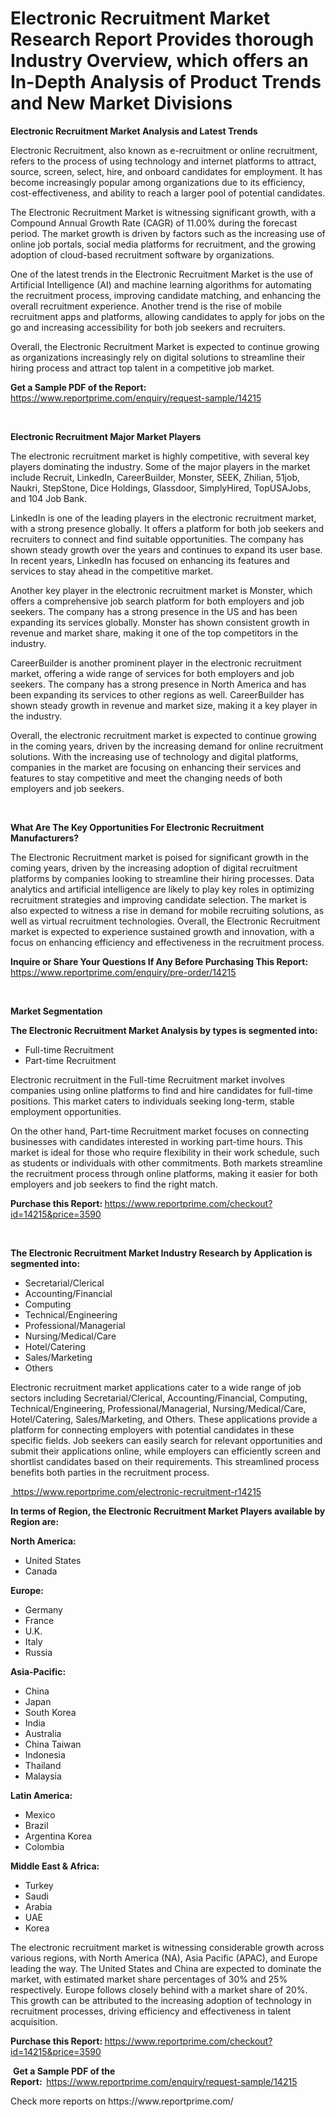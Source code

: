 <p><h1>Electronic Recruitment Market Research Report Provides thorough Industry Overview, which offers an In-Depth Analysis of Product Trends and New Market Divisions</h1></p><p><strong>Electronic Recruitment Market Analysis and Latest Trends</strong></p>
<p><p>Electronic Recruitment, also known as e-recruitment or online recruitment, refers to the process of using technology and internet platforms to attract, source, screen, select, hire, and onboard candidates for employment. It has become increasingly popular among organizations due to its efficiency, cost-effectiveness, and ability to reach a larger pool of potential candidates.</p><p>The Electronic Recruitment Market is witnessing significant growth, with a Compound Annual Growth Rate (CAGR) of 11.00% during the forecast period. The market growth is driven by factors such as the increasing use of online job portals, social media platforms for recruitment, and the growing adoption of cloud-based recruitment software by organizations.</p><p>One of the latest trends in the Electronic Recruitment Market is the use of Artificial Intelligence (AI) and machine learning algorithms for automating the recruitment process, improving candidate matching, and enhancing the overall recruitment experience. Another trend is the rise of mobile recruitment apps and platforms, allowing candidates to apply for jobs on the go and increasing accessibility for both job seekers and recruiters.</p><p>Overall, the Electronic Recruitment Market is expected to continue growing as organizations increasingly rely on digital solutions to streamline their hiring process and attract top talent in a competitive job market.</p></p>
<p><strong>Get a Sample PDF of the Report:&nbsp;</strong> <a href="https://www.reportprime.com/enquiry/request-sample/14215">https://www.reportprime.com/enquiry/request-sample/14215</a></p>
<p>&nbsp;</p>
<p><strong>Electronic Recruitment Major Market Players</strong></p>
<p><p>The electronic recruitment market is highly competitive, with several key players dominating the industry. Some of the major players in the market include Recruit, LinkedIn, CareerBuilder, Monster, SEEK, Zhilian, 51job, Naukri, StepStone, Dice Holdings, Glassdoor, SimplyHired, TopUSAJobs, and 104 Job Bank.</p><p>LinkedIn is one of the leading players in the electronic recruitment market, with a strong presence globally. It offers a platform for both job seekers and recruiters to connect and find suitable opportunities. The company has shown steady growth over the years and continues to expand its user base. In recent years, LinkedIn has focused on enhancing its features and services to stay ahead in the competitive market.</p><p>Another key player in the electronic recruitment market is Monster, which offers a comprehensive job search platform for both employers and job seekers. The company has a strong presence in the US and has been expanding its services globally. Monster has shown consistent growth in revenue and market share, making it one of the top competitors in the industry.</p><p>CareerBuilder is another prominent player in the electronic recruitment market, offering a wide range of services for both employers and job seekers. The company has a strong presence in North America and has been expanding its services to other regions as well. CareerBuilder has shown steady growth in revenue and market size, making it a key player in the industry.</p><p>Overall, the electronic recruitment market is expected to continue growing in the coming years, driven by the increasing demand for online recruitment solutions. With the increasing use of technology and digital platforms, companies in the market are focusing on enhancing their services and features to stay competitive and meet the changing needs of both employers and job seekers.</p></p>
<p>&nbsp;</p>
<p><strong>What Are The Key Opportunities For Electronic Recruitment Manufacturers?</strong></p>
<p><p>The Electronic Recruitment market is poised for significant growth in the coming years, driven by the increasing adoption of digital recruitment platforms by companies looking to streamline their hiring processes. Data analytics and artificial intelligence are likely to play key roles in optimizing recruitment strategies and improving candidate selection. The market is also expected to witness a rise in demand for mobile recruiting solutions, as well as virtual recruitment technologies. Overall, the Electronic Recruitment market is expected to experience sustained growth and innovation, with a focus on enhancing efficiency and effectiveness in the recruitment process.</p></p>
<p><strong>Inquire or Share Your Questions If Any Before Purchasing This Report:</strong> <a href="https://www.reportprime.com/enquiry/pre-order/14215">https://www.reportprime.com/enquiry/pre-order/14215</a></p>
<p>&nbsp;</p>
<p><strong>Market Segmentation</strong></p>
<p><strong>The Electronic Recruitment Market Analysis by types is segmented into:</strong></p>
<p><ul><li>Full-time Recruitment</li><li>Part-time Recruitment</li></ul></p>
<p><p>Electronic recruitment in the Full-time Recruitment market involves companies using online platforms to find and hire candidates for full-time positions. This market caters to individuals seeking long-term, stable employment opportunities.</p><p>On the other hand, Part-time Recruitment market focuses on connecting businesses with candidates interested in working part-time hours. This market is ideal for those who require flexibility in their work schedule, such as students or individuals with other commitments. Both markets streamline the recruitment process through online platforms, making it easier for both employers and job seekers to find the right match.</p></p>
<p><strong>Purchase this Report:&nbsp;</strong><a href="https://www.reportprime.com/checkout?id=14215&price=3590">https://www.reportprime.com/checkout?id=14215&price=3590</a></p>
<p>&nbsp;</p>
<p><strong>The Electronic Recruitment Market Industry Research by Application is segmented into:</strong></p>
<p><ul><li>Secretarial/Clerical</li><li>Accounting/Financial</li><li>Computing</li><li>Technical/Engineering</li><li>Professional/Managerial</li><li>Nursing/Medical/Care</li><li>Hotel/Catering</li><li>Sales/Marketing</li><li>Others</li></ul></p>
<p><p>Electronic recruitment market applications cater to a wide range of job sectors including Secretarial/Clerical, Accounting/Financial, Computing, Technical/Engineering, Professional/Managerial, Nursing/Medical/Care, Hotel/Catering, Sales/Marketing, and Others. These applications provide a platform for connecting employers with potential candidates in these specific fields. Job seekers can easily search for relevant opportunities and submit their applications online, while employers can efficiently screen and shortlist candidates based on their requirements. This streamlined process benefits both parties in the recruitment process.</p></p>
<p><a href="https://www.reportprime.com/electronic-recruitment-r14215">&nbsp;https://www.reportprime.com/electronic-recruitment-r14215</a></p>
<p><strong>In terms of Region, the Electronic Recruitment Market Players available by Region are:</strong></p>
<p>
    <p> <strong> North America: </strong>
        <ul>
            <li>United States</li>
            <li>Canada</li>
        </ul>
        </p> 
    <p> <strong> Europe: </strong>
        <ul>
            <li>Germany</li>
            <li>France</li>
            <li>U.K.</li>
            <li>Italy</li>
            <li>Russia</li>
        </ul>
        </p> 
    <p> <strong> Asia-Pacific: </strong>
        <ul>
            <li>China</li>
            <li>Japan</li>
            <li>South Korea</li>
            <li>India</li>
            <li>Australia</li>
            <li>China Taiwan</li>
            <li>Indonesia</li>
            <li>Thailand</li>
            <li>Malaysia</li>
        </ul>
        </p> 
    <p> <strong> Latin America: </strong>
        <ul>
            <li>Mexico</li>
            <li>Brazil</li>
            <li>Argentina Korea</li>
            <li>Colombia</li>
        </ul>
        </p> 
    <p> <strong> Middle East & Africa: </strong>
        <ul>
            <li>Turkey</li>
            <li>Saudi</li>
            <li>Arabia</li>
            <li>UAE</li>
            <li>Korea</li>
        </ul>
    </p>
    </p>
<p><p>The electronic recruitment market is witnessing considerable growth across various regions, with North America (NA), Asia Pacific (APAC), and Europe leading the way. The United States and China are expected to dominate the market, with estimated market share percentages of 30% and 25% respectively. Europe follows closely behind with a market share of 20%. This growth can be attributed to the increasing adoption of technology in recruitment processes, driving efficiency and effectiveness in talent acquisition.</p></p>
<p><strong>Purchase this Report: </strong><a href="https://www.reportprime.com/checkout?id=14215&price=3590">https://www.reportprime.com/checkout?id=14215&price=3590</a></p>
<p>&nbsp;<strong>Get a Sample PDF of the Report:&nbsp;&nbsp;</strong><a href="https://www.reportprime.com/enquiry/request-sample/14215">https://www.reportprime.com/enquiry/request-sample/14215</a></p>
<p><strong></strong></p>
<p>Check more reports on https://www.reportprime.com/</p>